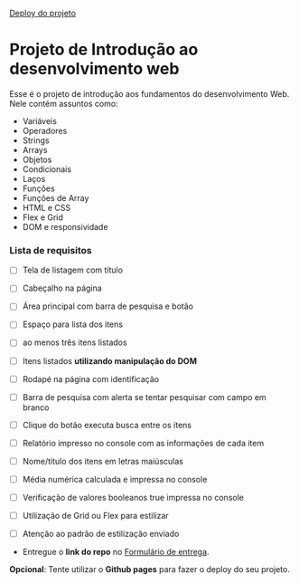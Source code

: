 [Deploy do projeto](https://taiszimerer.github.io/projeto-intro-web/)


# Projeto de Introdução ao desenvolvimento web

Esse é o projeto de introdução aos fundamentos do desenvolvimento Web. Nele contém assuntos como:

- Variáveis
- Operadores
- Strings
- Arrays
- Objetos
- Condicionais
- Laços
- Funções
- Funções de Array
- HTML e CSS
- Flex e Grid
- DOM e responsividade

### Lista de requisitos

- [ ]  Tela de listagem com título
- [ ]  Cabeçalho na página
- [ ]  Área principal com barra de pesquisa e botão
- [ ]  Espaço para lista dos itens
- [ ]  ao menos três itens listados
- [ ]  Itens listados **utilizando manipulação do DOM**
- [ ]  Rodapé na página com identificação
- [ ]  Barra de pesquisa com alerta se tentar pesquisar com campo em branco
- [ ]  Clique do botão executa busca entre os itens
- [ ]  Relatório impresso no console com as informações de cada item
- [ ]  Nome/título dos itens em letras maiúsculas
- [ ]  Média numérica calculada e impressa no console
- [ ]  Verificação de valores booleanos true impressa no console
- [ ]  Utilização de Grid ou Flex para estilizar
- [ ]  Atenção ao padrão de estilização enviado


- Entregue o **link do repo** no [Formulário de entrega](https://forms.gle/Q1mXTJFxwVUgUnrZA).

**Opcional**: Tente utilizar o **Github pages** para fazer o deploy do seu projeto.
